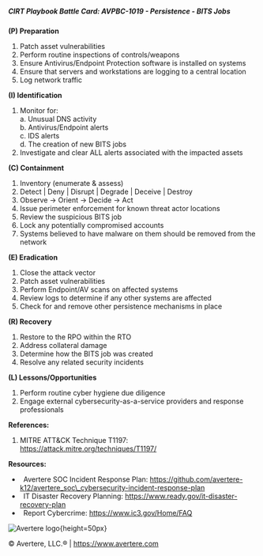 ##### CIRT Playbook Battle Card: **AVPBC-1019 - Persistence - BITS Jobs**

**(P) Preparation**

1.  Patch asset vulnerabilities
2.  Perform routine inspections of controls/weapons
3.  Ensure Antivirus/Endpoint Protection software is installed on systems
4.  Ensure that servers and workstations are logging to a central location
5.  Log network traffic

**(I) Identification**

1.  Monitor for:  
    a. Unusual DNS activity  
    b. Antivirus/Endpoint alerts  
    c. IDS alerts  
    d. The creation of new BITS jobs
2.  Investigate and clear ALL alerts associated with the impacted assets

**(C) Containment**

1.  Inventory (enumerate & assess)
2.  Detect | Deny | Disrupt | Degrade | Deceive | Destroy
3.  Observe -> Orient -> Decide -> Act
4.  Issue perimeter enforcement for known threat actor locations
5.  Review the suspicious BITS job
6.  Lock any potentially compromised accounts
7.  Systems believed to have malware on them should be removed from the network

**(E) Eradication**

1.  Close the attack vector
2.  Patch asset vulnerabilities
3.  Perform Endpoint/AV scans on affected systems
4.  Review logs to determine if any other systems are affected
5.  Check for and remove other persistence mechanisms in place

**(R) Recovery**

1.  Restore to the RPO within the RTO
2.  Address collateral damage
3.  Determine how the BITS job was created
4.  Resolve any related security incidents

**(L) Lessons/Opportunities**

1.  Perform routine cyber hygiene due diligence
2.  Engage external cybersecurity-as-a-service providers and response professionals

**References:**

1.  MITRE ATT&CK Technique T1197: https://attack.mitre.org/techniques/T1197/

**Resources:**

*    Avertere SOC Incident Response Plan: https://github.com/avertere-k12/avertere_soc\_cybersecurity-incident-response-plan
*    IT Disaster Recovery Planning: https://www.ready.gov/it-disaster-recovery-plan
*    Report Cybercrime: https://www.ic3.gov/Home/FAQ

![Avertere logo](https://example.com/averttere-logo.jpg){height=50px}

  
© Avertere, LLC.® | https://www.avertere.com
